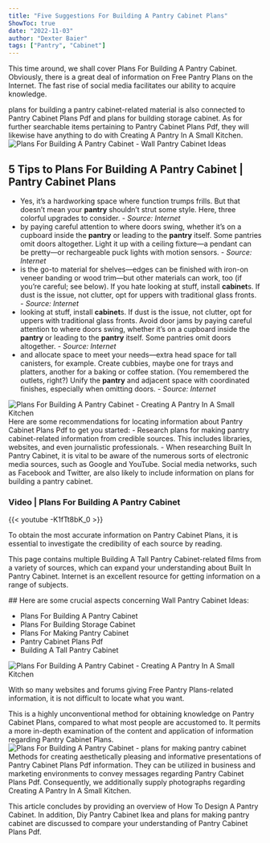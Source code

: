 ```yaml
---
title: "Five Suggestions For Building A Pantry Cabinet Plans"
ShowToc: true 
date: "2022-11-03"
author: "Dexter Baier" 
tags: ["Pantry", "Cabinet"]
---
```


	
This time around, we shall cover Plans For Building A Pantry Cabinet. Obviously, there is a great deal of information on Free Pantry Plans on the Internet. The fast rise of social media facilitates our ability to acquire knowledge.

plans for building a pantry cabinet-related material is also connected to Pantry Cabinet Plans Pdf and plans for building storage cabinet. As for further searchable items pertaining to Pantry Cabinet Plans Pdf, they will likewise have anything to do with Creating A Pantry In A Small Kitchen.
<img loading="lazy" src="http://www.modelcarsmag.com/forums/uploads/monthly_2020_09/7461B45C-F572-4816-9386-1F11863613AE.jpeg.8489fd2f16497e8b1bb27e2246da446d.jpeg" onerror="this.onerror=null;this.src='https://blogger.googleusercontent.com/img/a/AVvXsEhe7F7TRXHtjiKvHb5vS7DmnxvpHiDyoYyYvm1nHB3Qp2_w3BnM6A2eq4v7FYxCC9bfZt3a9vIMtAYEKUiaDQbHMg-ViyGmRIj39MLp0bGFfgfYw1Dc9q_H-T0wiTm3l0Uq42dETrN9eC8aGJ9_IORZsxST1AcLR7np1koOfcc7tnHa4S8Mwz_xD9d0=s16000';" alt="Plans For Building A Pantry Cabinet - Wall Pantry Cabinet Ideas" >

## 5 Tips to Plans For Building A Pantry Cabinet | Pantry Cabinet Plans
-   Yes, it’s a hardworking space where function trumps frills. But that doesn’t mean your **pantry** shouldn’t strut some style. Here, three colorful upgrades to consider. - <cite>Source: Internet</cite>
-   by paying careful attention to where doors swing, whether it’s on a cupboard inside the **pantry** or leading to the **pantry** itself. Some pantries omit doors altogether. Light it up with a ceiling fixture—a pendant can be pretty—or rechargeable puck lights with motion sensors. - <cite>Source: Internet</cite>
-   is the go-to material for shelves—edges can be finished with iron-on veneer banding or wood trim—but other materials can work, too (if you’re careful; see below). If you hate looking at stuff, install **cabinet**s. If dust is the issue, not clutter, opt for uppers with traditional glass fronts. - <cite>Source: Internet</cite>
-   looking at stuff, install **cabinet**s. If dust is the issue, not clutter, opt for uppers with traditional glass fronts. Avoid door jams by paying careful attention to where doors swing, whether it’s on a cupboard inside the **pantry** or leading to the **pantry** itself. Some pantries omit doors altogether. - <cite>Source: Internet</cite>
-   and allocate space to meet your needs—extra head space for tall canisters, for example. Create cubbies, maybe one for trays and platters, another for a baking or coffee station. (You remembered the outlets, right?) Unify the **pantry** and adjacent space with coordinated finishes, especially when omitting doors. - <cite>Source: Internet</cite>


<img loading="lazy" src="https://i.pinimg.com/736x/80/22/b9/8022b91dd1184fa444fab926544063c4.jpg" onerror="this.onerror=null;this.src='https://blogger.googleusercontent.com/img/a/AVvXsEhe7F7TRXHtjiKvHb5vS7DmnxvpHiDyoYyYvm1nHB3Qp2_w3BnM6A2eq4v7FYxCC9bfZt3a9vIMtAYEKUiaDQbHMg-ViyGmRIj39MLp0bGFfgfYw1Dc9q_H-T0wiTm3l0Uq42dETrN9eC8aGJ9_IORZsxST1AcLR7np1koOfcc7tnHa4S8Mwz_xD9d0=s16000';" alt="Plans For Building A Pantry Cabinet - Creating A Pantry In A Small Kitchen" >
Here are some recommendations for locating information about Pantry Cabinet Plans Pdf to get you started:
- Research plans for making pantry cabinet-related information from credible sources. This includes libraries, websites, and even journalistic professionals.
- When researching Built In Pantry Cabinet, it is vital to be aware of the numerous sorts of electronic media sources, such as Google and YouTube. Social media networks, such as Facebook and Twitter, are also likely to include information on plans for building a pantry cabinet.

### Video | Plans For Building A Pantry Cabinet
{{< youtube -K1fTt8bK_0 >}} 

To obtain the most accurate information on Pantry Cabinet Plans, it is essential to investigate the credibility of each source by reading.

This page contains multiple Building A Tall Pantry Cabinet-related films from a variety of sources, which can expand your understanding about Built In Pantry Cabinet. Internet is an excellent resource for getting information on a range of subjects.
<script async="async" data-cfasync="false" src="//normallydemandedalter.com/fe63df3c5408708b15d8dc3d9b206b31/invoke.js"></script>
<div id="container-fe63df3c5408708b15d8dc3d9b206b31"></div>
## Here are some crucial aspects concerning Wall Pantry Cabinet Ideas:

- Plans For Building A Pantry Cabinet
- Plans For Building Storage Cabinet
- Plans For Making Pantry Cabinet
- Pantry Cabinet Plans Pdf
- Building A Tall Pantry Cabinet

 <img loading="lazy" src="https://i.pinimg.com/736x/b4/57/b7/b457b7086fbce62c7c00f4be713982ab.jpg" onerror="this.onerror=null;this.src='https://blogger.googleusercontent.com/img/a/AVvXsEhe7F7TRXHtjiKvHb5vS7DmnxvpHiDyoYyYvm1nHB3Qp2_w3BnM6A2eq4v7FYxCC9bfZt3a9vIMtAYEKUiaDQbHMg-ViyGmRIj39MLp0bGFfgfYw1Dc9q_H-T0wiTm3l0Uq42dETrN9eC8aGJ9_IORZsxST1AcLR7np1koOfcc7tnHa4S8Mwz_xD9d0=s16000';" alt="Plans For Building A Pantry Cabinet - Creating A Pantry In A Small Kitchen" >

With so many websites and forums giving Free Pantry Plans-related information, it is not difficult to locate what you want.

This is a highly unconventional method for obtaining knowledge on Pantry Cabinet Plans, compared to what most people are accustomed to. It permits a more in-depth examination of the content and application of information regarding Pantry Cabinet Plans.
<img loading="lazy" src="https://i.pinimg.com/736x/f1/2d/65/f12d65693e444da4b8692b35e52b1a3b.jpg" onerror="this.onerror=null;this.src='https://blogger.googleusercontent.com/img/a/AVvXsEhe7F7TRXHtjiKvHb5vS7DmnxvpHiDyoYyYvm1nHB3Qp2_w3BnM6A2eq4v7FYxCC9bfZt3a9vIMtAYEKUiaDQbHMg-ViyGmRIj39MLp0bGFfgfYw1Dc9q_H-T0wiTm3l0Uq42dETrN9eC8aGJ9_IORZsxST1AcLR7np1koOfcc7tnHa4S8Mwz_xD9d0=s16000';" alt="Plans For Building A Pantry Cabinet - plans for making pantry cabinet" >
Methods for creating aesthetically pleasing and informative presentations of Pantry Cabinet Plans Pdf information. They can be utilized in business and marketing environments to convey messages regarding Pantry Cabinet Plans Pdf. Consequently, we additionally supply photographs regarding Creating A Pantry In A Small Kitchen.

This article concludes by providing an overview of How To Design A Pantry Cabinet. In addition, Diy Pantry Cabinet Ikea and plans for making pantry cabinet are discussed to compare your understanding of Pantry Cabinet Plans Pdf.
	
	

